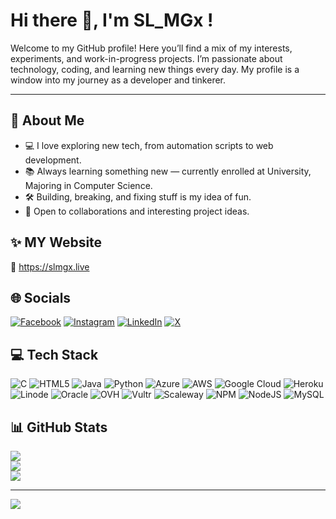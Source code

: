 # Hi there 👋, I'm SL_MGx !


Welcome to my GitHub profile! Here you’ll find a mix of my interests, experiments, and work-in-progress projects. I’m passionate about technology, coding, and learning new things every day. My profile is a window into my journey as a developer and tinkerer.

---

## 🚀 About Me

- 💻 I love exploring new tech, from automation scripts to web development.
- 📚 Always learning something new — currently enrolled at University, Majoring in Computer Science.
- 🛠️ Building, breaking, and fixing stuff is my idea of fun.
- 🌱 Open to collaborations and interesting project ideas.

## ✨ MY Website
  🔵 https://slmgx.live 
  
## 🌐 Socials
[![Facebook](https://img.shields.io/badge/Facebook-%231877F2.svg?logo=Facebook&logoColor=white)](https://www.facebook.com/SLMGx03)
[![Instagram](https://img.shields.io/badge/Instagram-%23E4405F.svg?logo=Instagram&logoColor=white)](https://instagram.com/sl_mgx03)
[![LinkedIn](https://img.shields.io/badge/LinkedIn-%230077B5.svg?logo=linkedin&logoColor=white)](https://linkedin.com/in/sl_mgx03)
[![X](https://img.shields.io/badge/X-black.svg?logo=X&logoColor=white)](https://x.com/sl_mgx03)
 
## 💻 Tech Stack
![C](https://img.shields.io/badge/c-%2300599C.svg?style=for-the-badge&logo=c&logoColor=white)
![HTML5](https://img.shields.io/badge/html5-%23E34F26.svg?style=for-the-badge&logo=html5&logoColor=white)
![Java](https://img.shields.io/badge/java-%23ED8B00.svg?style=for-the-badge&logo=openjdk&logoColor=white)
![Python](https://img.shields.io/badge/python-3670A0?style=for-the-badge&logo=python&logoColor=ffdd54)
![Azure](https://img.shields.io/badge/azure-%230072C6.svg?style=for-the-badge&logo=microsoftazure&logoColor=white)
![AWS](https://img.shields.io/badge/AWS-%23FF9900.svg?style=for-the-badge&logo=amazon-aws&logoColor=white)
![Google Cloud](https://img.shields.io/badge/GoogleCloud-%234285F4.svg?style=for-the-badge&logo=google-cloud&logoColor=white)
![Heroku](https://img.shields.io/badge/heroku-%23430098.svg?style=for-the-badge&logo=heroku&logoColor=white)
![Linode](https://img.shields.io/badge/linode-00A95C?style=for-the-badge&logo=linode&logoColor=white)
![Oracle](https://img.shields.io/badge/Oracle-F80000?style=for-the-badge&logo=oracle&logoColor=white)
![OVH](https://img.shields.io/badge/ovh-%23123F6D.svg?style=for-the-badge&logo=ovh&logoColor=white)
![Vultr](https://img.shields.io/badge/Vultr-007BFC.svg?style=for-the-badge&logo=vultr)
![Scaleway](https://img.shields.io/badge/SCALEWAY-%234f0599.svg?style=for-the-badge&logo=scaleway&logoColor=white)
![NPM](https://img.shields.io/badge/NPM-%23CB3837.svg?style=for-the-badge&logo=npm&logoColor=white)
![NodeJS](https://img.shields.io/badge/node.js-6DA55F?style=for-the-badge&logo=node.js&logoColor=white)
![MySQL](https://img.shields.io/badge/mysql-4479A1.svg?style=for-the-badge&logo=mysql&logoColor=white)


## 📊 GitHub Stats
![](https://github-readme-stats.vercel.app/api?username=sl-mgx03&theme=dark&hide_border=false&include_all_commits=true&count_private=true)<br/>
![](https://github-readme-streak-stats.herokuapp.com/?user=sl-mgx03&theme=dark&hide_border=false)<br/>
![](https://github-readme-stats.vercel.app/api/top-langs/?username=sl-mgx03&theme=dark&hide_border=false&layout=compact)

---

[![](https://visitcount.itsvg.in/api?id=sl-mgx03&icon=0&color=0)](https://visitcount.itsvg.in)
